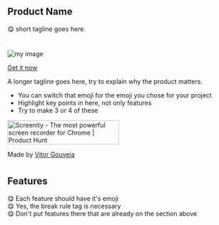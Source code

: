## Product Name
😋 short tagline goes here.

#

![my image](https://media.tenor.com/JMucL9NFRXoAAAAC/placeholder-text.gif)

[Get it now](#)


A longer tagline goes here, try to explain why the product matters.

- You can switch that emoji for the emoji you chose for your project
- Highlight key points in here, not only features
- Try to make 3 or 4 of these


<a href="https://www.producthunt.com/posts/screenity?utm_source=badge-top-post-badge&utm_medium=badge&utm_souce=badge-screenity" target="_blank"><img src="https://api.producthunt.com/widgets/embed-image/v1/top-post-badge.svg?post_id=275308&theme=light&period=daily" alt="Screenity - The most powerful screen recorder for Chrome | Product Hunt" style="width: 250px; height: 54px;" width="250" height="54" /></a>

Made by [Vitor Gouveia](https://github.com/vitorgouveia)

#

## Features
😋 Each feature should have it's emoji<br>
😋 Yes, the break rule tag is necessary<br>
😋 Don't put features there that are already on the section above<br>